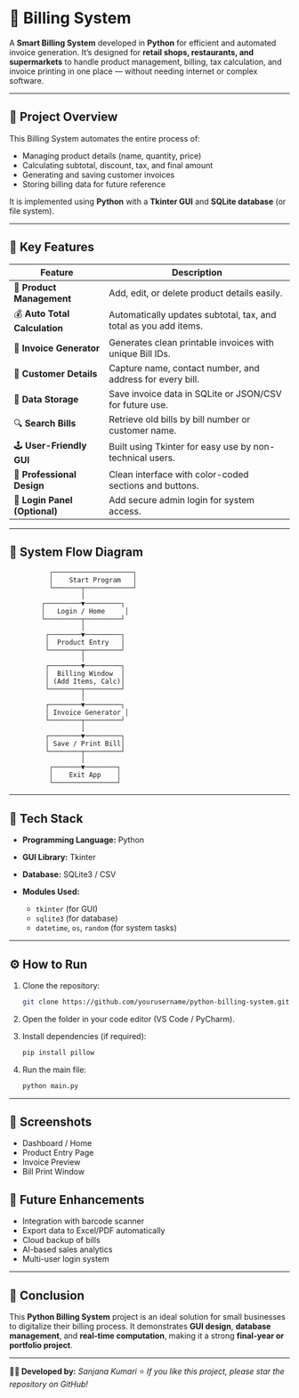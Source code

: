 # 💼 Billing System 

A **Smart Billing System** developed in **Python** for efficient and automated invoice generation.
It’s designed for **retail shops, restaurants, and supermarkets** to handle product management, billing, tax calculation, and invoice printing in one place — without needing internet or complex software.

---

## 🧠 Project Overview

This Billing System automates the entire process of:

* Managing product details (name, quantity, price)
* Calculating subtotal, discount, tax, and final amount
* Generating and saving customer invoices
* Storing billing data for future reference

It is implemented using **Python** with a **Tkinter GUI** and **SQLite database** (or file system).

---

## 🚀 Key Features

| Feature                       | Description                                                      |
| ----------------------------- | ---------------------------------------------------------------- |
| 🛒 **Product Management**     | Add, edit, or delete product details easily.                     |
| 💰 **Auto Total Calculation** | Automatically updates subtotal, tax, and total as you add items. |
| 🧾 **Invoice Generator**      | Generates clean printable invoices with unique Bill IDs.         |
| 👤 **Customer Details**       | Capture name, contact number, and address for every bill.        |
| 💾 **Data Storage**           | Save invoice data in SQLite or JSON/CSV for future use.          |
| 🔍 **Search Bills**           | Retrieve old bills by bill number or customer name.              |
| 🕹️ **User-Friendly GUI**     | Built using Tkinter for easy use by non-technical users.         |
| 🎨 **Professional Design**    | Clean interface with color-coded sections and buttons.           |
| 🔐 **Login Panel (Optional)** | Add secure admin login for system access.                        |

---

## 🧩 System Flow Diagram

```
          ┌────────────────────┐
          │    Start Program   │
          └───────┬────────────┘
                  │
        ┌─────────▼─────────┐
        │   Login / Home     │
        └─────────┬─────────┘
                  │
         ┌────────▼─────────┐
         │  Product Entry   │
         └────────┬─────────┘
                  │
         ┌────────▼─────────┐
         │  Billing Window  │
         │ (Add Items, Calc)│
         └────────┬─────────┘
                  │
         ┌────────▼─────────┐
         │ Invoice Generator │
         └────────┬─────────┘
                  │
         ┌────────▼─────────┐
         │ Save / Print Bill│
         └────────┬─────────┘
                  │
          ┌───────▼────────┐
          │    Exit App    │
          └────────────────┘
```

---

## 🧠 Tech Stack

* **Programming Language:** Python
* **GUI Library:** Tkinter
* **Database:** SQLite3 / CSV
* **Modules Used:**

  * `tkinter` (for GUI)
  * `sqlite3` (for database)
  * `datetime`, `os`, `random` (for system tasks)

---

## ⚙️ How to Run

1. Clone the repository:

   ```bash
   git clone https://github.com/yourusername/python-billing-system.git
   ```
2. Open the folder in your code editor (VS Code / PyCharm).
3. Install dependencies (if required):

   ```bash
   pip install pillow
   ```
4. Run the main file:

   ```bash
   python main.py
   ```

---

## 📸 Screenshots

* Dashboard / Home
* Product Entry Page
* Invoice Preview
* Bill Print Window

## 🎯 Future Enhancements

* Integration with barcode scanner
* Export data to Excel/PDF automatically
* Cloud backup of bills
* AI-based sales analytics
* Multi-user login system

---

## 🏁 Conclusion

This **Python Billing System** project is an ideal solution for small businesses to digitalize their billing process.
It demonstrates **GUI design**, **database management**, and **real-time computation**, making it a strong **final-year or portfolio project**.

---

**👩‍💻 Developed by:** *Sanjana Kumari*
⭐ *If you like this project, please star the repository on GitHub!*
